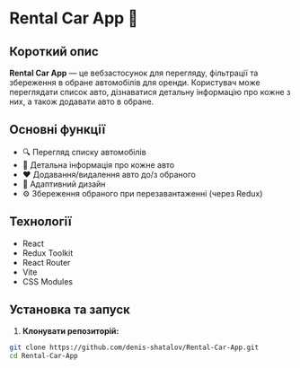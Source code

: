 # Rental Car App 🚗

## Короткий опис

**Rental Car App** — це вебзастосунок для перегляду, фільтрації та збереження в обране автомобілів для оренди. Користувач може переглядати список авто, дізнаватися детальну інформацію про кожне з них, а також додавати авто в обране.

## Основні функції

- 🔍 Перегляд списку автомобілів
- 📄 Детальна інформація про кожне авто
- ❤️ Додавання/видалення авто до/з обраного
- 📱 Адаптивний дизайн
- ⚙️ Збереження обраного при перезавантаженні (через Redux)

## Технології

- React
- Redux Toolkit
- React Router
- Vite
- CSS Modules

## Установка та запуск

1. **Клонувати репозиторій:**

```bash
git clone https://github.com/denis-shatalov/Rental-Car-App.git
cd Rental-Car-App
```
